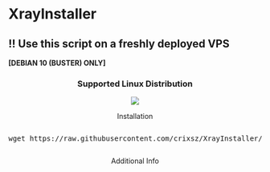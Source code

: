 # XrayInstaller
## !! Use this script on a freshly deployed VPS 
**[DEBIAN 10 (BUSTER) ONLY]**
<h3 align="center">Supported Linux Distribution</h3>
<p align="center">
  <a><img src="https://img.shields.io/badge/Support-Debian-red.svg"></a>
  
</p>
<p align="center"><bold>Installation</bold></p>
<pre><p>wget https://raw.githubusercontent.com/crixsz/XrayInstaller/main/setup.sh && chmod +x setup.sh && ./setup.sh<p></pre>
<p align="center"><bold>Additional Info</bold></p>
